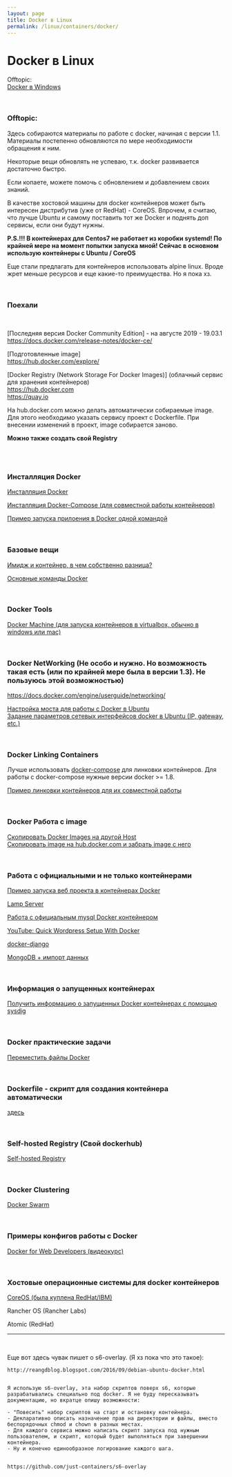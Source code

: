 ```yaml
---
layout: page
title: Docker в Linux
permalink: /linux/containers/docker/
---
```


# Docker в Linux

Offtopic:  
[Docker в Windows](/windows/servers/containers/docker/)

<br/>

### Offtopic:

Здесь собираются материалы по работе с docker, начиная с версии 1.1. Материалы постепенно обновляются по мере необходимости обращения к ним.

Некоторые вещи обновлять не успеваю, т.к. docker развивается достаточно быстро.

Если копаете, можете помочь с обновлением и добавлением своих знаний.

В качестве хостовой машины для docker контейнеров может быть интересен дистрибутив (уже от RedHat) - CoreOS. Впрочем, я считаю, что лучше Ubuntu и самому поставить тот же Docker и поднять доп сервисы, если они будут нужны.

<strong>P.S.!!! В контейнерах для Centos7 не работает из коробки systemd! По крайней мере на момент попытки запуска мной! Сейчас в основном использую контейнеры с Ubuntu / CoreOS</strong>

Еще стали предлагать для контейнеров использовать alpine linux. Вроде жрет меньше ресурсов и еще какие-то преимущества. Но я пока хз.

<br/>

### Поехали

<br/>

[Последняя версия Docker Community Edition] - на августе 2019 - 19.03.1  
https://docs.docker.com/release-notes/docker-ce/

[Подготовленные image]  
https://hub.docker.com/explore/

[Docker Registry (Network Storage For Docker Images)] (облачный сервис для хранения контейнеров)  
https://hub.docker.com  
https://quay.io

На hub.docker.com можно делать автоматически собираемые image. Для этого необходимо указать сервису проект с Dockerfile. При внесении изменений в проект, image собирается заново.

**Можно также создать свой Registry**


<br/><br/>

### Инсталляция Docker

[Инсталляция Docker](/linux/containers/docker/install/)

[Инсталляция Docker-Compose (для совместной работы контейнеров)](/linux/containers/docker/tools/docker-compose/)

[Пример запуска прилоения в Docker одной командой](/linux/containers/docker/run/)

<br/>

### Базовые вещи

[Имидж и контейнер, в чем собственно разница?](/linux/containers/docker/basics/images-and-containers/)

[Основные команды Docker](/linux/containers/docker/basics/basic-commands/)

<br/>

### Docker Tools

[Docker Machine (для запуска контейнеров в virtualbox, обычно в windows или mac)](/linux/containers/docker/docker-machine/)

<br/>

### Docker NetWorking (Не особо и нужно. Но возможность такая есть (или по крайней мере была в версии 1.3). Не пользуюсь этой возможностью)

https://docs.docker.com/engine/userguide/networking/

[Настройка моста для работы с Docker в Ubuntu](/linux/containers/docker/networking/ubuntu-bridge/)  
[Задание параметров сетевых интерфейсов docker в Ubuntu (IP, gateway, etc.)](/linux/containers/docker/networking/ubuntu-bridge/bridge-my-version/)

<br/>

### Docker Linking Containers

Лучше использовать <a href="/linux/containers/docker/tools/docker-compose/">docker-compose</a> для линковки контейнеров.
Для работы с docker-compose нужные версии docker >= 1.8.

[Пример линковки контейнеров для их совместной работы](/linux/containers/docker/linking-containers/manual-linking/)

<br/>

### Docker Работа с image

[Скопировать Docker Images на другой Host](/linux/containers/docker/basics/copying-images-to-other-hosts/)  
[Скопировать image на hub.docker.com и забрать image с него](/linux/containers/docker/basics/push-and-pull-docker-image-to-hub/)

<br/>

### Работа с официальными и не только контейнерами

[Пример запуска веб проекта в контейнерах Docker](https://github.com/marley-nodejs/Projects-in-Docker)

[Lamp Server](/linux/containers/docker/lamp/)

[Работа с официальным mysql Docker контейнером](/linux/containers/docker/official/containers/mysql/)

[YouTube: Quick Wordpress Setup With Docker](https://www.youtube.com/watch?v=pYhLEV-sRpY)

[docker-django](https://github.com/ruddra/docker-django)

[MongoDB + импорт данных](https://github.com/g0t4/docker-mongo-sample-datasets/tree/docker-registry)

<br/>

### Информация о запущенных контейнерах

[Получить информацию о запущенных Docker контейнерах c помощью sysdig](/linux/containers/docker/sysdig/)

<br/>

### Docker практические задачи

[Переместить файлы Docker](/linux/containers/docker/basics/move-docker-files/)

<!-- [Перенос форума в контейнеры Docker (В работе)](/linux/containers/docker/odba/) -->

<br/>

### Dockerfile - скрипт для создания контейнера автоматически

[здесь](/linux/containers/docker/dockerfile/)


<br/>

### Self-hosted Registry (Свой dockerhub)

[Self-hosted Registry](/linux/containers/docker/registry/)


<br/>

### Docker Clustering

[Docker Swarm](/linux/containers/docker/clustering/swarm/)

<br/>

### Примеры конфигов работы с Docker

[Docker for Web Developers (видеокурс)](https://bitbucket.org/sysadm-ru/docker-for-web-developers)

<br/>

### Хостовые операционные системы для docker контейнеров

[CoreOS (была куплена RedHat/IBM)](/linux/containers/coreos/)

Rancher OS (Rancher Labs)

Atomic (RedHat)

---

<br/>

Еще вот здесь чувак пишет о s6-overlay. (Я хз пока что это такое):

    http://reangdblog.blogspot.com/2016/09/debian-ubuntu-docker.html


    Я использую s6-overlay, эта набор скриптов поверх s6, которые разрабатывались специально под docker. Я не буду пересказывать документацию, но вкратце опишу возможности:

    - "Повесить" набор скриптов на старт и остановку контейнера.
    - Декларативно описать назначение прав на директории и файлы, вместо беспорядочных chmod и chown в разных местах.
    - Для каждого сервиса можно написать скрипт запуска под нужным пользователем, и скрипт, который будет выполняться при завершении контейнера.
    - Ну и конечно единообразное логирование каждого шага.


    https://github.com/just-containers/s6-overlay
